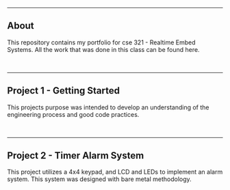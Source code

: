 
-------------------
About
-------------------

This repository contains my portfolio for cse 321 - Realtime Embed Systems.
All the work that was done in this class can be found here.

<br>

-------------------
Project 1 - Getting Started
-------------------

This projects purpose was intended to develop an understanding of the engineering process and good code practices.


<br>

-------------------
Project 2 - Timer Alarm System
-------------------

This project utilizes a 4x4 keypad, and LCD and LEDs to implement an alarm system.  This system was designed with bare metal methodology.
